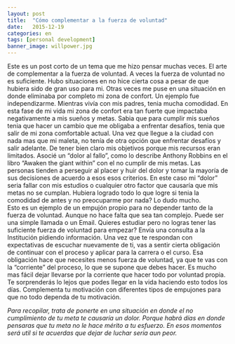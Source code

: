```yaml
---
layout: post
title:  "Cómo complementar a la fuerza de voluntad"
date:   2015-12-19
categories: en
tags: [personal development]
banner_image: willpower.jpg
---
```


Este es un post corto de un tema que me hizo pensar muchas veces. El arte de complementar a la fuerza de voluntad. A veces la fuerza de voluntad no es suficiente. Hubo situaciones en no hice cierta cosa a pesar de que hubiera sido de gran uso para mi. Otras veces me puse en una situación en donde eliminaba por completo mi zona de confort. Un ejemplo fue independizarme.  <!--more-->
Mientras vivía con mis padres, tenia mucha comodidad. En esta fase de mi vida mi zona de confort era tan fuerte que impactaba negativamente a mis sueños y metas. Sabia que para cumplir mis sueños tenia que hacer un cambio que me obligaba a enfrentar desafíos, tenia que salir de mi zona comfortable actual. Una vez que llegue a la ciudad con nada mas que mi maleta, no tenía de otra opción que enfrentar desafíos y salir adelante. De tener bien claro mis objetivos porque mis recursos eran limitados. Asocié un “dolor al fallo”, como lo describe Anthony Robbins en el libro “Awaken the giant within” con el no cumplir de mis metas. Las personas tienden a perseguir al placer y huir del dolor y tomar la mayoría de sus decisiones de acuerdo a esos esos criterios. En este caso mi “dolor” seria fallar con mis estudios o cualquier otro factor que causaría que mis metas no se cumplan.  Hubiera logrado todo lo que logre si tenia la comodidad de antes y no preocuparme por nada? Lo dudo mucho.  
Esto es un ejemplo de un empujón propio para no depender tanto de la fuerza de voluntad. Aunque no hace falta que sea tan complejo. Puede ser una simple llamada o un Email. Quieres estudiar pero no logras tener las suficiente fuerza de voluntad para empezar? Envía una consulta a la Institución pidiendo información. Una vez que te respondan con expectativas de escuchar nuevamente de ti, vas a sentir cierta obligación de continuar con el proceso y aplicar para la carrera o el curso. Esa obligación hace que necesites menos fuerza de voluntad, ya que te vas con la “corriente” del proceso, lo que se supone que debes hacer. Es mucho mas fácil dejar llevarse por la corriente que hacer todo por voluntad propia. Te sorprenderás lo lejos que podes llegar en la vida haciendo esto todos los días. Complementa tu motivación con diferentes tipos de empujones para que no todo dependa de tu motivación.  

*Para recopilar, trata de ponerte en una situación en donde el no cumplimiento de tu meta te causaría un dolor. Porque habrá días en donde pensaras que tu meta no le hace mérito a tu esfuerzo. En esos momentos será util si te acuerdas que dejar de luchar seria aun peor.*
